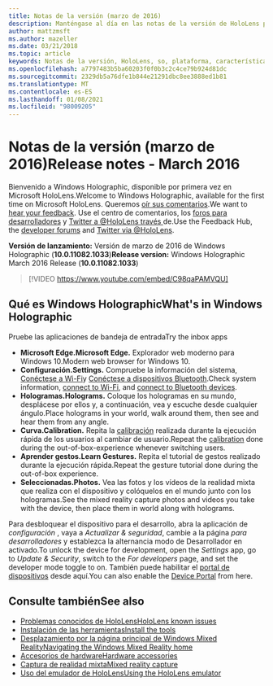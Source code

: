 ```yaml
---
title: Notas de la versión (marzo de 2016)
description: Manténgase al día en las notas de la versión de HoloLens para el lanzamiento de HoloLens y Windows Holographic.
author: mattzmsft
ms.author: mazeller
ms.date: 03/21/2018
ms.topic: article
keywords: Notas de la versión, HoloLens, so, plataforma, características, compilación, Inicio
ms.openlocfilehash: a7797483b5ba60203f0f0b3c2c4ce79b924d81dc
ms.sourcegitcommit: 2329db5a76dfe1b844e21291dbc8ee3888ed1b81
ms.translationtype: MT
ms.contentlocale: es-ES
ms.lasthandoff: 01/08/2021
ms.locfileid: "98009205"
---
```

# <a name="release-notes---march-2016"></a><span data-ttu-id="81d78-104">Notas de la versión (marzo de 2016)</span><span class="sxs-lookup"><span data-stu-id="81d78-104">Release notes - March 2016</span></span>

<span data-ttu-id="81d78-105">Bienvenido a Windows Holographic, disponible por primera vez en Microsoft HoloLens.</span><span class="sxs-lookup"><span data-stu-id="81d78-105">Welcome to Windows Holographic, available for the first time on Microsoft HoloLens.</span></span> <span data-ttu-id="81d78-106">Queremos [oír sus comentarios](https://docs.microsoft.com/windows/mixed-reality/give-us-feedback).</span><span class="sxs-lookup"><span data-stu-id="81d78-106">We want to [hear your feedback](https://docs.microsoft.com/windows/mixed-reality/give-us-feedback).</span></span> <span data-ttu-id="81d78-107">Use el centro de comentarios, los [foros para desarrolladores](https://forums.hololens.com) y [Twitter a @HoloLens través ](https://twitter.com/hololens)de.</span><span class="sxs-lookup"><span data-stu-id="81d78-107">Use the Feedback Hub, the [developer forums](https://forums.hololens.com) and [Twitter via @HoloLens](https://twitter.com/hololens).</span></span>

<span data-ttu-id="81d78-108">**Versión de lanzamiento:** Versión de marzo de 2016 de Windows Holographic (**10.0.11082.1033**)</span><span class="sxs-lookup"><span data-stu-id="81d78-108">**Release version:** Windows Holographic March 2016 Release (**10.0.11082.1033**)</span></span>

>[!VIDEO https://www.youtube.com/embed/C98qaPAMVQU]

## <a name="whats-in-windows-holographic"></a><span data-ttu-id="81d78-109">Qué es Windows Holographic</span><span class="sxs-lookup"><span data-stu-id="81d78-109">What's in Windows Holographic</span></span>

<span data-ttu-id="81d78-110">Pruebe las aplicaciones de bandeja de entrada</span><span class="sxs-lookup"><span data-stu-id="81d78-110">Try the inbox apps</span></span>
* <span data-ttu-id="81d78-111">**Microsoft Edge.**</span><span class="sxs-lookup"><span data-stu-id="81d78-111">**Microsoft Edge.**</span></span> <span data-ttu-id="81d78-112">Explorador web moderno para Windows 10.</span><span class="sxs-lookup"><span data-stu-id="81d78-112">Modern web browser for Windows 10.</span></span>
* <span data-ttu-id="81d78-113">**Configuración.**</span><span class="sxs-lookup"><span data-stu-id="81d78-113">**Settings.**</span></span> <span data-ttu-id="81d78-114">Compruebe la información del sistema, [Conéctese a Wi-Fi](https://docs.microsoft.com/windows/mixed-reality/connecting-to-wi-fi-on-hololens)y [Conéctese a dispositivos Bluetooth](https://docs.microsoft.com/windows/mixed-reality/discover/hardware-accessories).</span><span class="sxs-lookup"><span data-stu-id="81d78-114">Check system information, [connect to Wi-Fi](https://docs.microsoft.com/windows/mixed-reality/connecting-to-wi-fi-on-hololens), and [connect to Bluetooth devices](https://docs.microsoft.com/windows/mixed-reality/discover/hardware-accessories).</span></span>
* <span data-ttu-id="81d78-115">**Hologramas.**</span><span class="sxs-lookup"><span data-stu-id="81d78-115">**Holograms.**</span></span> <span data-ttu-id="81d78-116">Coloque los hologramas en su mundo, desplácese por ellos y, a continuación, vea y escuche desde cualquier ángulo.</span><span class="sxs-lookup"><span data-stu-id="81d78-116">Place holograms in your world, walk around them, then see and hear them from any angle.</span></span>
* <span data-ttu-id="81d78-117">**Curva.**</span><span class="sxs-lookup"><span data-stu-id="81d78-117">**Calibration.**</span></span> <span data-ttu-id="81d78-118">Repita la [calibración](https://docs.microsoft.com/windows/mixed-reality/calibration) realizada durante la ejecución rápida de los usuarios al cambiar de usuario.</span><span class="sxs-lookup"><span data-stu-id="81d78-118">Repeat the [calibration](https://docs.microsoft.com/windows/mixed-reality/calibration) done during the out-of-box-experience whenever switching users.</span></span>
* <span data-ttu-id="81d78-119">**Aprender gestos.**</span><span class="sxs-lookup"><span data-stu-id="81d78-119">**Learn Gestures.**</span></span> <span data-ttu-id="81d78-120">Repita el tutorial de gestos realizado durante la ejecución rápida.</span><span class="sxs-lookup"><span data-stu-id="81d78-120">Repeat the gesture tutorial done during the out-of-box experience.</span></span>
* <span data-ttu-id="81d78-121">**Seleccionadas.**</span><span class="sxs-lookup"><span data-stu-id="81d78-121">**Photos.**</span></span> <span data-ttu-id="81d78-122">Vea las fotos y los vídeos de la realidad mixta que realiza con el dispositivo y colóquelos en el mundo junto con los hologramas.</span><span class="sxs-lookup"><span data-stu-id="81d78-122">See the mixed reality capture photos and videos you take with the device, then place them in world along with holograms.</span></span>

<span data-ttu-id="81d78-123">Para desbloquear el dispositivo para el desarrollo, abra la aplicación de *configuración* , vaya a *Actualizar & seguridad*, cambie a la página *para desarrolladores* y establezca la alternancia modo de Desarrollador en activado.</span><span class="sxs-lookup"><span data-stu-id="81d78-123">To unlock the device for development, open the *Settings* app, go to *Update & Security*, switch to the *For developers* page, and set the developer mode toggle to on.</span></span> <span data-ttu-id="81d78-124">También puede habilitar el [portal de dispositivos](https://docs.microsoft.com/windows/mixed-reality/develop/platform-capabilities-and-apis/using-the-windows-device-portal) desde aquí.</span><span class="sxs-lookup"><span data-stu-id="81d78-124">You can also enable the [Device Portal](https://docs.microsoft.com/windows/mixed-reality/develop/platform-capabilities-and-apis/using-the-windows-device-portal) from here.</span></span>

## <a name="see-also"></a><span data-ttu-id="81d78-125">Consulte también</span><span class="sxs-lookup"><span data-stu-id="81d78-125">See also</span></span>
* [<span data-ttu-id="81d78-126">Problemas conocidos de HoloLens</span><span class="sxs-lookup"><span data-stu-id="81d78-126">HoloLens known issues</span></span>](https://docs.microsoft.com/windows/mixed-reality/hololens-known-issues)
* [<span data-ttu-id="81d78-127">Instalación de las herramientas</span><span class="sxs-lookup"><span data-stu-id="81d78-127">Install the tools</span></span>](https://docs.microsoft.com/windows/mixed-reality/develop/install-the-tools)
* [<span data-ttu-id="81d78-128">Desplazamiento por la página principal de Windows Mixed Reality</span><span class="sxs-lookup"><span data-stu-id="81d78-128">Navigating the Windows Mixed Reality home</span></span>](https://docs.microsoft.com/windows/mixed-reality/discover/navigating-the-windows-mixed-reality-home)
* [<span data-ttu-id="81d78-129">Accesorios de hardware</span><span class="sxs-lookup"><span data-stu-id="81d78-129">Hardware accessories</span></span>](https://docs.microsoft.com/windows/mixed-reality/discover/hardware-accessories)
* [<span data-ttu-id="81d78-130">Captura de realidad mixta</span><span class="sxs-lookup"><span data-stu-id="81d78-130">Mixed reality capture</span></span>](https://docs.microsoft.com/windows/mixed-reality/mixed-reality-capture)
* [<span data-ttu-id="81d78-131">Uso del emulador de HoloLens</span><span class="sxs-lookup"><span data-stu-id="81d78-131">Using the HoloLens emulator</span></span>](https://docs.microsoft.com/windows/mixed-reality/develop/platform-capabilities-and-apis/using-the-hololens-emulator)
